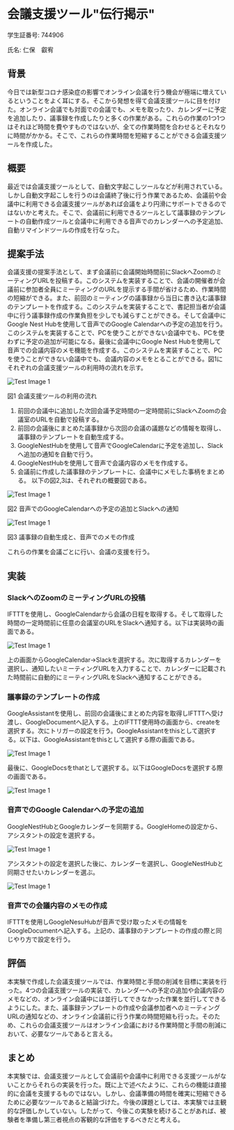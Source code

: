 # 会議支援ツール"伝行掲示"
学生証番号: 744906

氏名: 仁保　叡宥
## 背景
今日では新型コロナ感染症の影響でオンライン会議を行う機会が極端に増えているということをよく耳にする。そこから発想を得て会議支援ツールに目を付けた。オンライン会議でも対面での会議でも、メモを取ったり、カレンダーに予定を追加したり、議事録を作成したりと多くの作業がある。これらの作業の1つ1つはそれほど時間を費やすものではないが、全ての作業時間を合わせるとそれなりに時間がかかる。そこで、これらの作業時間を短縮することができる会議支援ツールを作成した。

## 概要
最近では会議支援ツールとして、自動文字起こしツールなどが利用されている。しかし自動文字起こしを行うのは会議終了後に行う作業であるため、会議前や会議中に利用できる会議支援ツールがあれば会議をより円滑にサポートできるのではないかと考えた。そこで、会議前に利用できるツールとして議事録のテンプレートの自動作成ツールと会議中に利用できる音声でのカレンダーへの予定追加、自動リマインドツールの作成を行なった。

## 提案手法
会議支援の提案手法として、まず会議前に会議開始時間前にSlackへZoomのミーティングURLを投稿する。このシステムを実装することで、会議の開催者が会議前に参加者全員にミーティングのURLを提示する手間が省けるため、作業時間の短縮ができる。また、前回のミーティングの議事録から当日に書き込む議事録のテンプレートを作成する。このシステムを実装することで、書記担当者が会議中に行う議事録作成の作業負担を少しでも減らすことができる。そして会議中にGoogle Nest Hubを使用して音声でのGoogle Calendarへの予定の追加を行う。このシステムを実装することで、PCを使うことができない会議中でも、PCを使わずに予定の追加が可能になる。最後に会議中にGoogle Nest Hubを使用して音声での会議内容のメモ機能を作成する。このシステムを実装することで、PCを使うことができない会議中でも、会議内容のメモをとることができる。図1にそれぞれの会議支援ツールの利用時の流れを示す。

![Test Image 1](d.png)

図1 会議支援ツールの利用の流れ


1. 前回の会議中に追加した次回会議予定時間の一定時間前にSlackへZoomの会議室のURLを自動で投稿する。
2. 前回の会議後にまとめた議事録から次回の会議の議題などの情報を取得し、議事録のテンプレートを自動生成する。
3. GoogleNestHubを使用して音声でGoogleCalendarに予定を追加し、Slackへ追加の通知を自動で行う。
4. GoogleNestHubを使用して音声で会議内容のメモを作成する。
5. 会議前に作成した議事録のテンプレートに、会議中にメモした事柄をまとめる。
以下の図2,3は、それぞれの概要図である。

![Test Image 1](l.png)

図2 音声でのGoogleCalendarへの予定の追加とSlackへの通知

![Test Image 1](m.png)

図3 議事録の自動生成と、音声でのメモの作成


これらの作業を会議ごとに行い、会議の支援を行う。

## 実装
### SlackへのZoomのミーティングURLの投稿
IFTTTを使用し、GoogleCalendarから会議の日程を取得する。そして取得した時間の一定時間前に任意の会議室のURLをSlackへ通知する。以下は実装時の画面である。

![Test Image 1](e.png)

上の画面からGoogleCalendar->Slackを選択する。次に取得するカレンダーを選択し、通知したいミーティングURLを入力することで、カレンダーに記載された時間前に自動的にミーティングURLをSlackへ通知することができる。

### 議事録のテンプレートの作成
GoogleAssistantを使用し、前回の会議後にまとめた内容を取得しIFTTTへ受け渡し、GoogleDocumentへ記入する。上のIFTTT使用時の画面から、createを選択する。次にトリガーの設定を行う。GoogleAssistantをthisとして選択する。以下は、GoogleAssistantをthisとして選択する際の画面である。

![Test Image 1](f.png)

最後に、GoogleDocsをthatとして選択する。以下はGoogleDocsを選択する際の画面である。

![Test Image 1](g.png)

### 音声でのGoogle Calendarへの予定の追加
GoogleNestHubとGoogleカレンダーを同期する。GoogleHomeの設定から、アシスタントの設定を選択する。

![Test Image 1](j.png)

アシスタントの設定を選択した後に、カレンダーを選択し、GoogleNestHubと同期させたいカレンダーを選ぶ。

![Test Image 1](k.png)

### 音声での会議内容のメモの作成
IFTTTを使用しGoogleNesuHubが音声で受け取ったメモの情報をGoogleDocumentへ記入する。上記の、議事録のテンプレートの作成の際と同じやり方で設定を行う。

## 評価
本実験で作成した会議支援ツールでは、作業時間と手間の削減を目標に実装を行った。4つの会議支援ツールの実装で、カレンダーへの予定の追加や会議内容のメモなどの、オンライン会議中には並行してできなかった作業を並行してできるようにした。また、議事録テンプレートの作成や会議参加者へのミーティングURLの通知などの、オンライン会議前に行う作業の時間短縮も行った。そのため、これらの会議支援ツールはオンライン会議における作業時間と手間の削減において、必要なツールであると言える。

## まとめ
本実験では、会議支援ツールとして会議前や会議中に利用できる支援ツールがないことからそれらの実装を行った。既に上で述べたように、これらの機能は直接的に会議を支援するものではない。しかし、会議準備の時間を確実に短縮できるために必要なツールであると結論づけた。今後の課題としては、本実験では主観的な評価しかしていない。したがって、今後この実験を続けることがあれば、被験者を準備し第三者視点の客観的な評価をするべきだと考える。
